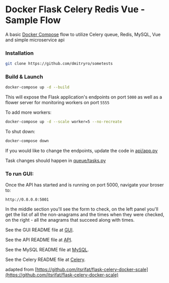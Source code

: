 # Docker Flask Celery Redis Vue - Sample Flow

A basic [Docker Compose](https://docs.docker.com/compose/) flow to utilize
Celery queue, Redis, MySQL, Vue and simple microservice api

### Installation

```bash
git clone https://github.com/dmitryro/sometests
```

### Build & Launch

```bash
docker-compose up -d --build
```

This will expose the Flask application's endpoints on port `5000` as well as a flower server for monitoring workers on port `5555`

To add more workers:
```bash
docker-compose up -d --scale worker=5 --no-recreate
```

To shut down:

```bash
docker-compose down
```

If you would like to change the endpoints, update the code in [api/app.py](api/app.py)

Task changes should happen in [queue/tasks.py](celery-queue/tasks.py) 


### To run GUI:
Once the API has started and is running on port 5000, navigate your broser to:

```
http://0.0.0.0:5001
```

In the middle section you'll see the form to check, on the left panel
you'll get  the list of all the non-anagrams and the times when they were checked,
on the right - all the anagrams that succeed along with times.

See the GUI README file at [GUI](https://github.com/dmitryro/celery-docker-redis-mysql/tree/master/gui).

See the API README file at [API](https://github.com/dmitryro/celery-docker-redis-mysql/tree/master/api). 

See the MySQL README file at [MySQL](https://github.com/dmitryro/celery-docker-redis-mysql/tree/master/mysql).

See the Celery README file at [Celery](https://github.com/dmitryro/celery-docker-redis-mysql/tree/master/celery-queue).


adapted from [https://github.com/itsrifat/flask-celery-docker-scale](https://github.com/itsrifat/flask-celery-docker-scale)
